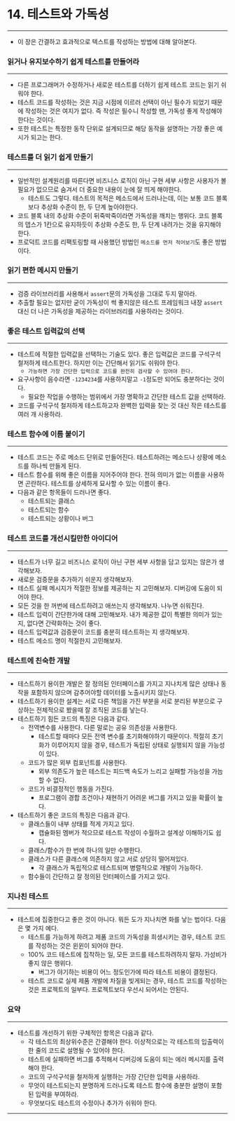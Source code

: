 # 14. 테스트와 가독성

---

- 이 장은 간결하고 효과적으로 텍스트를 작성하는 방법에 대해 알아본다.

### 읽거나 유지보수하기 쉽게 테스트를 만들어라

---

- 다른 프로그래머가 수정하거나 새로운 테스트를 더하기 쉽게 테스트 코드는 읽기 쉬워야 한다.
- 테스트 코드를 작성하는 것은 지금 시점에 이르러 선택이 아닌 필수가 되었기 때문에 작성하는 것은 여지가 없다. 즉 작성은 필수니 작성할 땐, 가독성 좋게 작성해야 한다는 것이다.
- 또한 테스트는 특정한 동작 단위로 설계되므로 해당 동작을 설명하는 가장 좋은 예시가 되고는 한다.

### 테스트를 더 읽기 쉽게 만들기

---

- 일반적인 설계원리를 따른다면 비즈니스 로직이 아닌 구현 세부 사항은 사용자가 볼 필요가 없으므로 숨겨서 더 중요한 내용이 눈에 잘 띄게 해야한다.
    - 테스트도 그렇다. 테스트의 목적은 메소드에서 드러나는데, 이는 보통 코드 블록보다 추상화 수준이 한, 두 단계 높아야한다.
- 코드 블록 내의 추상화 수준이 뒤죽박죽이라면 가독성을 깨치는 행위다. 코드 블록의 뎁스가 1칸으로 유지하듯이 추상화 수준도 한, 두 단계 내려가는 것을 유지해야 한다.
- 프로덕트 코드를 리팩토링할 때 사용했던 방법인 `메소드를 먼저 적어보기`도 좋은 방법이다.

### 읽기 편한 메시지 만들기

---

- 검증 라이브러리를 사용해서 `assert`문의 가독성을 그대로 두지 말아라.
- 추출할 필요는 없지만 굳이 가독성이 썩 좋지않은 테스트 프레임워크 내장 `assert` 대신 더 나은 가독성을 제공하는 라이브러리를 사용하라는 것이다.

### 좋은 테스트 입력값의 선택

---

- 테스트에 적절한 입력값을 선택하는 기술도 있다. 좋은 입력값은 코드를 구석구석 철저하게 테스트한다. 하지만 이는 간단해서 읽기도 쉬워야 한다.
    - `가능하면 가장 간단한 입력으로 코드를 완전히 검사할 수 있어야 한다.`
- 요구사항이 음수라면 `-1234234`를 사용하지말고 `-1`정도만 되어도 충분하다는 것이다.
    - 필요한 작업을 수행하는 범위에서 가장 명확하고 간단한 테스트 값을 선택하라.
- 코드를 구석구석 철저하게 테스트하고자 완벽한 입력을 찾는 것 대신 작은 테스트를 여러 개 사용하라.

### 테스트 함수에 이름 붙이기

---

- 테스트 코드는 주로 메소드 단위로 만들어진다. 테스트하려는 메소드나 상황에 메소드를 하나씩 만들게 된다.
- 테스트 함수를 위해 좋은 이름을 지어주어야 한다. 전혀 의미가 없는 이름을 사용하면 곤란하다. 테스트를 상세하게 묘사할 수 있는 이름이 좋다.
- 다음과 같은 항목들이 드러나면 좋다.
    - 테스트되는 클래스
    - 테스트되는 함수
    - 테스트되는 상황이나 버그

### 테스트 코드를 개선시킬만한 아이디어

---

- 테스트가 너무 길고 비즈니스 로직이 아닌 구현 세부 사항을 담고 있지는 않은가 생각해보자.
- 새로운 검증문을 추가하기 쉬운지 생각해보자.
- 테스트 실패 메시지가 적절한 정보를 제공하는 지 고민해보자. 디버깅에 도움이 되어야 한다.
- 모든 것을 한 꺼번에 테스트하려고 애쓰는지 생각해보자. 나누면 쉬워진다.
- 테스트 입력이 간단한가에 대해 고민해보자. 내가 제공한 값이 특별한 의미가 있는지, 없다면 간략화하는 것이 좋다.
- 테스트 입력값과 검증문이 코드를 충분히 테스트하는 지 생각해보자.
- 테스트 메소드 명이 적절한지 고민해보자.

### 테스트에 친숙한 개발

---

- 테스트하기 용이한 개발은 잘 정의된 인터페이스를 가지고 지나치게 많은 상태나 동작을 포함하지 않으며 감추어야할 데이터를 노출시키지 않는다.
- 테스트하기 용이한 설계는 서로 다른 책임을 가진 부분을 서로 분리된 부분으로 구상하는 전체적으로 봤을때 잘 조직된 코드를 낳는다.
- 테스트하기 힘든 코드의 특징은 다음과 같다.
    - 전역변수를 사용한다. 다른 말로는 공유 의존성을 사용한다.
        - 테스트할 때마다 모든 전역 변수를 초기화해야하기 때문이다. 적절히 초기화가 이루어지지 않을 경우, 테스트가 독립된 상태로 실행되지 않을 가능성이 있다.
    - 코드가 많은 외부 컴포넌트를 사용한다.
        - 외부 의존도가 높은 테스트는 피드백 속도가 느리고 실패할 가능성을 가늠할 수 없다.
    - 코드가 비결정적인 행동을 가진다.
        - 프로그램이 경합 조건이나 재현하기 어려운 버그를 가지고 있을 확률이 높다.
- 테스트하기 좋은 코드의 특징은 다음과 같다.
    - 클래스들이 내부 상태를 적게 가지고 있다.
        - 캡슐화된 멤버가 적으므로 테스트 작성이 수월하고 설계상 이해하기도 쉽다.
    - 클래스/함수가 한 번에 하나의 일만 수행한다.
    - 클래스가 다른 클래스에 의존하지 않고 서로 상당히 떨어져있다.
        - 각 클래스가 독립적으로 테스트되며 병렬적으로 개발이 가능하다.
    - 함수들이 간단하고 잘 정의된 인터페이스를 가지고 있다.



### 지나친 테스트

---

- 테스트에 집중한다고 좋은 것이 아니다. 뭐든 도가 지나치면 화를 낳는 법이다. 다음은 몇 가지 예다.
    - 테스트를 가능하게 하려고 제품 코드의 가독성을 희생시키는 경우, 테스트 코드를 작성하는 것은 윈윈이 되어야 한다.
    - 100% 코드 테스트에 집착하는 일, 모든 코드를 테스트하려하지 말자. 가성비가 좋지 않은 행위다.
        - 버그가 야기하는 비용이 어느 정도인가에 따라 테스트 비용이 결정된다.
    - 테스트 코드로 실제 제품 개발에 차질을 빚게되는 경우, 테스트 코드를 작성하는 것은 프로젝트의 일부다. 프로젝트보다 우선시 되어서는 안된다.

### 요약

---

- 테스트를 개선하기 위한 구체적인 항목은 다음과 같다.
    - 각 테스트의 최상위수준은 간결해야 한다. 이상적으로는 각 테스트의 입출력이 한 줄의 코드로 설명될 수 있어야 한다.
    - 테스트에 실패하면 버그를 추적해서 디버깅에 도움이 되는 에러 메시지를 출력해야 한다.
    - 코드의 구석구석을 철저하게 실행하는 가장 간단한 입력을 사용하라.
    - 무엇이 테스트되는지 분명하게 드러나도록 테스트 함수에 충분한 설명이 포함된 입력을 부여하라.
    - 무엇보다도 테스트의 수정이나 추가가 쉬워야 한다.
---